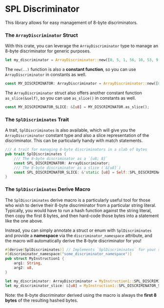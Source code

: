 # SPL Discriminator

This library allows for easy management of 8-byte discriminators.

### The `ArrayDiscriminator` Struct

With this crate, you can leverage the `ArrayDiscriminator` type to manage an 8-byte discriminator for generic purposes.

```rust
let my_discriminator = ArrayDiscriminator::new([8, 5, 1, 56, 10, 53, 9, 198]);
```

The `new(..)` function is also a **constant function**, so you can use `ArrayDiscriminator` in constants as well.

```rust
const MY_DISCRIMINATOR: ArrayDiscriminator = ArrayDiscriminator::new([8, 5, 1, 56, 10, 53, 9, 198]);
```

The `ArrayDiscriminator` struct also offers another constant function `as_slice(&self)`, so you can use `as_slice()` in constants as well.

```rust
const MY_DISCRIMINATOR_SLICE: &[u8] = MY_DISCRIMINATOR.as_slice();
```

### The `SplDiscriminates` Trait

A trait, `SplDiscriminates` is also available, which will give you the `ArrayDiscriminator` constant type and also a slice representation of the discriminator. This can be particularly handy with match statements.

```rust
/// A trait for managing 8-byte discriminators in a slab of bytes
pub trait SplDiscriminates {
    /// The 8-byte discriminator as a `[u8; 8]`
    const SPL_DISCRIMINATOR: ArrayDiscriminator;
    /// The 8-byte discriminator as a slice (`&[u8]`)
    const SPL_DISCRIMINATOR_SLICE: &'static [u8] = Self::SPL_DISCRIMINATOR.as_slice();
}
```

### The `SplDiscriminates` Derive Macro

The `SplDiscriminates` derive macro is a particularly useful tool for those who wish to derive their 8-byte discriminator from a particular string literal. Typically, you would have to run a hash function against the string literal, then copy the first 8 bytes, and then hard-code those bytes into a statement like the one above.

Instead, you can simply annotate a struct or enum with `SplDiscriminates` and provide a **namespace** via the `discriminator_namespace` attribute, and the macro will automatically derive the 8-byte discriminator for you!

```rust
#[derive(SplDiscriminates)] // Implements `SplDiscriminates` for your struct/enum using your declared string literal namespace
#[discriminator_namespace("some_discriminator_namespace")]
pub struct MyInstruction1 {
    arg1: String,
    arg2: u8,
}

let my_discriminator: ArrayDiscriminator = MyInstruction1::SPL_DISCRIMINATOR;
let my_discriminator_slice: &[u8] = MyInstruction1::SPL_DISCRIMINATOR_SLICE;
```

Note: the 8-byte discriminator derived using the macro is always the **first 8 bytes** of the resulting hashed bytes.
